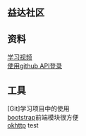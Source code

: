 ## 益达社区

## 资料
[学习视频](https://www.bilibili.com/video/BV1r4411r7au)  
[使用github API登录](https://developer.github.com/apps/building-oauth-apps/creating-an-oauth-app/)  

## 工具
[Git]学习项目中的使用  
[bootstrap](https://v3.bootcss.com/)前端模块很方便  
[okhttp](https://square.github.io/okhttp/)
test
